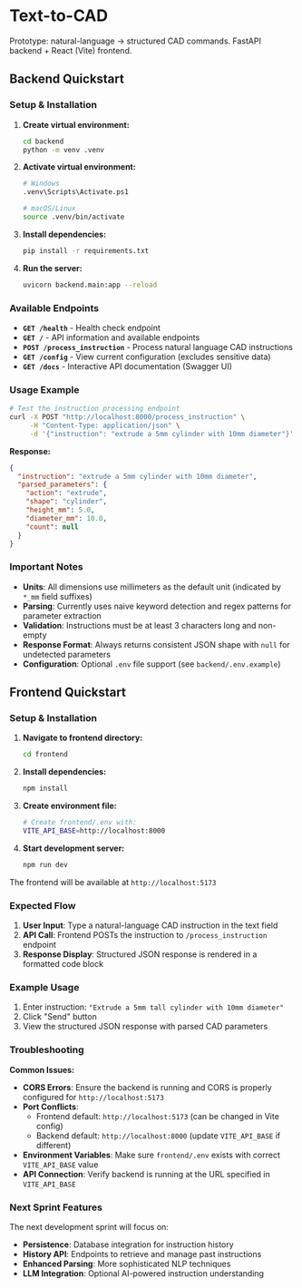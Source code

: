 # Text-to-CAD

Prototype: natural-language → structured CAD commands. FastAPI backend + React (Vite) frontend.

## Backend Quickstart

### Setup & Installation

1. **Create virtual environment:**
   ```bash
   cd backend
   python -m venv .venv
   ```

2. **Activate virtual environment:**
   ```bash
   # Windows
   .venv\Scripts\Activate.ps1
   
   # macOS/Linux
   source .venv/bin/activate
   ```

3. **Install dependencies:**
   ```bash
   pip install -r requirements.txt
   ```

4. **Run the server:**
   ```bash
   uvicorn backend.main:app --reload
   ```

### Available Endpoints

- **`GET /health`** - Health check endpoint
- **`GET /`** - API information and available endpoints
- **`POST /process_instruction`** - Process natural language CAD instructions
- **`GET /config`** - View current configuration (excludes sensitive data)
- **`GET /docs`** - Interactive API documentation (Swagger UI)

### Usage Example

```bash
# Test the instruction processing endpoint
curl -X POST "http://localhost:8000/process_instruction" \
     -H "Content-Type: application/json" \
     -d '{"instruction": "extrude a 5mm cylinder with 10mm diameter"}'
```

**Response:**
```json
{
  "instruction": "extrude a 5mm cylinder with 10mm diameter",
  "parsed_parameters": {
    "action": "extrude",
    "shape": "cylinder", 
    "height_mm": 5.0,
    "diameter_mm": 10.0,
    "count": null
  }
}
```

### Important Notes

- **Units**: All dimensions use millimeters as the default unit (indicated by `*_mm` field suffixes)
- **Parsing**: Currently uses naive keyword detection and regex patterns for parameter extraction
- **Validation**: Instructions must be at least 3 characters long and non-empty
- **Response Format**: Always returns consistent JSON shape with `null` for undetected parameters
- **Configuration**: Optional `.env` file support (see `backend/.env.example`)

## Frontend Quickstart

### Setup & Installation

1. **Navigate to frontend directory:**
   ```bash
   cd frontend
   ```

2. **Install dependencies:**
   ```bash
   npm install
   ```

3. **Create environment file:**
   ```bash
   # Create frontend/.env with:
   VITE_API_BASE=http://localhost:8000
   ```

4. **Start development server:**
   ```bash
   npm run dev
   ```

The frontend will be available at `http://localhost:5173`

### Expected Flow

1. **User Input**: Type a natural-language CAD instruction in the text field
2. **API Call**: Frontend POSTs the instruction to `/process_instruction` endpoint
3. **Response Display**: Structured JSON response is rendered in a formatted code block

### Example Usage

1. Enter instruction: `"Extrude a 5mm tall cylinder with 10mm diameter"`
2. Click "Send" button
3. View the structured JSON response with parsed CAD parameters

### Troubleshooting

**Common Issues:**

- **CORS Errors**: Ensure the backend is running and CORS is properly configured for `http://localhost:5173`
- **Port Conflicts**: 
  - Frontend default: `http://localhost:5173` (can be changed in Vite config)
  - Backend default: `http://localhost:8000` (update `VITE_API_BASE` if different)
- **Environment Variables**: Make sure `frontend/.env` exists with correct `VITE_API_BASE` value
- **API Connection**: Verify backend is running at the URL specified in `VITE_API_BASE`

### Next Sprint Features

The next development sprint will focus on:
- **Persistence**: Database integration for instruction history
- **History API**: Endpoints to retrieve and manage past instructions
- **Enhanced Parsing**: More sophisticated NLP techniques
- **LLM Integration**: Optional AI-powered instruction understanding
